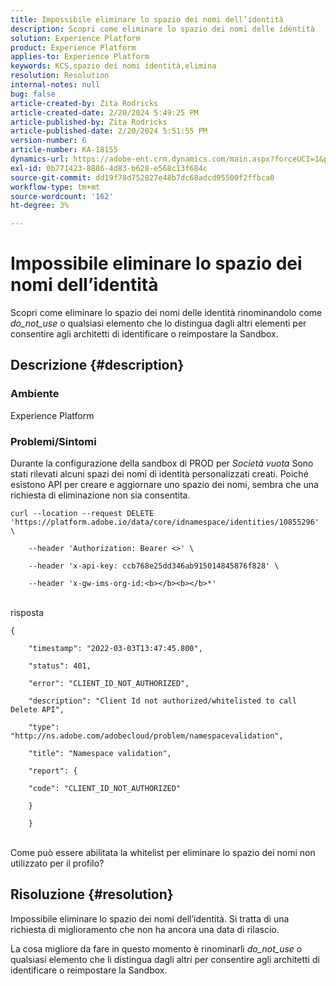 ```yaml
---
title: Impossibile eliminare lo spazio dei nomi dell’identità
description: Scopri come eliminare lo spazio dei nomi delle identità
solution: Experience Platform
product: Experience Platform
applies-to: Experience Platform
keywords: KCS,spazio dei nomi identità,elimina
resolution: Resolution
internal-notes: null
bug: false
article-created-by: Zita Rodricks
article-created-date: 2/20/2024 5:49:25 PM
article-published-by: Zita Rodricks
article-published-date: 2/20/2024 5:51:55 PM
version-number: 6
article-number: KA-18155
dynamics-url: https://adobe-ent.crm.dynamics.com/main.aspx?forceUCI=1&pagetype=entityrecord&etn=knowledgearticle&id=e8603b5f-18d0-ee11-9079-6045bd006b4b
exl-id: 0b771423-8886-4d83-b628-e568c13f684c
source-git-commit: dd19f78d752827e48b7dc68adcd95500f2ffbca0
workflow-type: tm+mt
source-wordcount: '162'
ht-degree: 3%

---
```


# Impossibile eliminare lo spazio dei nomi dell’identità


Scopri come eliminare lo spazio dei nomi delle identità rinominandolo come *do_not_use* o qualsiasi elemento che lo distingua dagli altri elementi per consentire agli architetti di identificare o reimpostare la Sandbox.

## Descrizione {#description}


### <b>Ambiente</b>

Experience Platform



### <b>Problemi/Sintomi</b>

Durante la configurazione della sandbox di PROD per *Società vuota* Sono stati rilevati alcuni spazi dei nomi di identità personalizzati creati. Poiché esistono API per creare e aggiornare uno spazio dei nomi, sembra che una richiesta di eliminazione non sia consentita.


```
curl --location --request DELETE 'https://platform.adobe.io/data/core/idnamespace/identities/10855296' \

    --header 'Authorization: Bearer <>' \

    --header 'x-api-key: ccb768e25dd346ab915014845876f828' \

    --header 'x-gw-ims-org-id:<b></b><b></b>*'
```


<br>risposta<br>

```
{

    "timestamp": "2022-03-03T13:47:45.800",

    "status": 401,

    "error": "CLIENT_ID_NOT_AUTHORIZED",

    "description": "Client Id not authorized/whitelisted to call Delete API",

    "type": "http://ns.adobe.com/adobecloud/problem/namespacevalidation",

    "title": "Namespace validation",

    "report": {

    "code": "CLIENT_ID_NOT_AUTHORIZED"

    }

    }
```


<br>Come può essere abilitata la whitelist per eliminare lo spazio dei nomi non utilizzato per il profilo?<br>



## Risoluzione {#resolution}


Impossibile eliminare lo spazio dei nomi dell’identità. Si tratta di una richiesta di miglioramento che non ha ancora una data di rilascio.

La cosa migliore da fare in questo momento è rinominarli *do_not_use* o qualsiasi elemento che li distingua dagli altri per consentire agli architetti di identificare o reimpostare la Sandbox.
